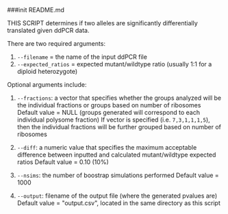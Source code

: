 ###init README.md

THIS SCRIPT determines if two alleles are significantly differentially translated given ddPCR data.

There are two required arguments:<br/>
1) ```--filename``` = the name of the input ddPCR file
2) ```--expected_ratios``` = expected mutant/wildtype ratio (usually 1:1 for a diploid heterozygote)

Optional arguments include:
1) ```--fractions```: a vector that specifies whether the groups analyzed will be the individual fractions or groups based on number of ribosomes
    Default value = NULL (groups generated will correspond to each individual polysome fraction)
    If vector is specified (i.e. ```7,3,1,1,1,5```), then the individual fractions will be further grouped based on number of ribosomes

2) ```--diff```: a numeric value that specifies the maximum acceptable difference between inputted and calculated mutant/wildtype expected ratios
    Default value = 0.10 (10%)

3) ```--nsims```: the number of boostrap simulations performed 
    Default value = 1000

4) ```--output```: filename of the output file (where the generated pvalues are)
    Default value = "output.csv", located in the same directory as this script

